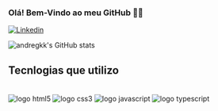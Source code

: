 ### Olá! Bem-Vindo ao meu GitHub 🧛🏾

[![Linkedin](https://img.shields.io/badge/LinkedIn-0077B5?style=for-the-badge&logo=linkedin&logoColor=white)](https://www.linkedin.com/in/andr%C3%A9guilherme/) 

![andregkk's GitHub stats](https://github-readme-stats.vercel.app/api?username=andregkk&show_icons=true&theme=dracula)

## Tecnlogias que utilizo
<div style="display: inline_block"> <br>
<img align="center" alt="logo html5" src="https://img.shields.io/badge/HTML5-E34F26?style=for-the-badge&logo=html5&logoColor=white"> 

<img align="center" alt="logo css3" src="https://img.shields.io/badge/CSS3-1572B6?style=for-the-badge&logo=css3&logoColor=white">

<img align="center" alt="logo javascript" src="https://img.shields.io/badge/JavaScript-F7DF1E?style=for-the-badge&logo=javascript&logoColor=black">
  
<img align="center" alt="logo typescript" src="https://img.shields.io/badge/TypeScript-007ACC?style=for-the-badge&logo=typescript&logoColor=white"> 
</div>
